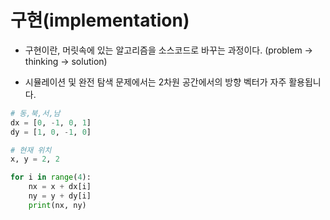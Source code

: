 # 구현(implementation)

- 구현이란, 머릿속에 있는 알고리즘을 소스코드로 바꾸는 과정이다. (problem -> thinking -> solution)

- 시뮬레이션 및 완전 탐색 문제에서는 2차원 공간에서의 방향 벡터가 자주 활용됩니다.

```py
# 동,북,서,남
dx = [0, -1, 0, 1]
dy = [1, 0, -1, 0]

# 현재 위치
x, y = 2, 2

for i in range(4):
    nx = x + dx[i]
    ny = y + dy[i]
    print(nx, ny)
```
